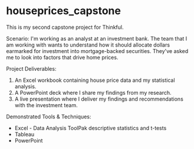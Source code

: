 # houseprices_capstone
This is my second capstone project for Thinkful.

Scenario: I'm working as an analyst at an investment bank. The team that I am working with wants to understand how it should allocate dollars earmarked for investment into mortgage-backed securities. They've asked me to look into factors that drive home prices.

Project Deliverables:
1. An Excel workbook containing house price data and my statistical analysis.
2. A PowerPoint deck where I share my findings from my research.
3. A live presentation where I deliver my findings and recommendations with the investment team.

Demonstrated Tools & Techniques: 
- Excel - Data Analysis ToolPak descriptive statistics and t-tests
- Tableau
- PowerPoint
